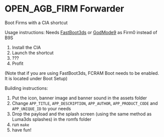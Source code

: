 # OPEN_AGB_FIRM Forwarder
Boot Firms with a CIA shortcut

Usage instructions:
  Needs [FastBoot3ds](https://github.com/derrekr/fastboot3DS) or [GodMode9](https://github.com/d0k3/GodMode9) as Firm0 instead of B9S  
  1. Install the CIA
  2. Launch the shortcut
  3. ???
  4. Profit
  
  (Note that if you are using FastBoot3ds, FCRAM Boot needs to be enabled. It is located under Boot Setup)

Building instructions:
  1. Put the icon, banner image and banner sound in the assets folder
  2. Change `APP_TITLE`, `APP_DESCRIPTION`, `APP_AUTHOR`, `APP_PRODUCT_CODE` and `APP_UNIQUE_ID` to your needs 
  3. Drop the payload and the splash screen (using the same method as Luma3ds splashes) in the romfs folder
  4. run `make`
  5. have fun!
